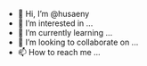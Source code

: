 - 👋 Hi, I’m @husaeny
- 👀 I’m interested in ...
- 🌱 I’m currently learning ...
- 💞️ I’m looking to collaborate on ...
- 📫 How to reach me ...

<!---
husaeny/husaeny is a ✨ special ✨ repository because its `README.md` (this file) appears on your GitHub profile.
You can click the Preview link to take a look at your changes.
--->
